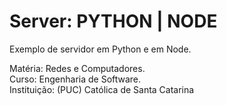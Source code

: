 # Server: PYTHON | NODE

Exemplo de servidor em Python e em Node.

Matéria: Redes e Computadores. <br/>
Curso: Engenharia de Software. <br/>
Instituição: (PUC) Católica de Santa Catarina
